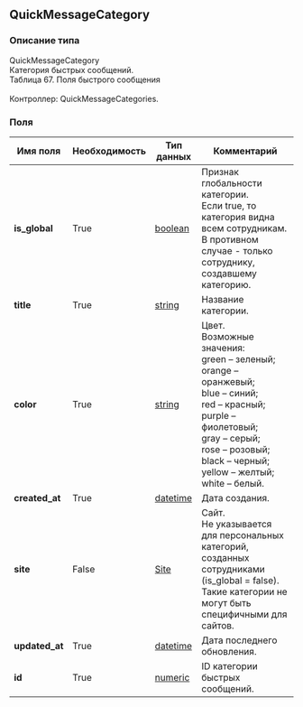 
## QuickMessageCategory

### Описание типа
QuickMessageCategory<br/>Категория быстрых сообщений.<br/>Таблица 67. Поля быстрого сообщения<br/><br/>Контроллер: QuickMessageCategories.<br/>
### Поля

| Имя поля | Необходимость | Тип данных | Комментарий |
|---|---|---|---|
|**is_global**|True|[boolean](/docs/types/boolean.md)|Признак глобальности категории.<br/>Если true, то категория видна всем сотрудникам. В противном случае - только сотруднику, создавшему категорию.<br/>|
|**title**|True|[string](/docs/types/string.md)|Название категории.<br/>|
|**color**|True|[string](/docs/types/string.md)|Цвет.<br/>Возможные значения:<br/>green – зеленый;<br/>orange – оранжевый;<br/>blue – синий;<br/>red – красный;<br/>purple – фиолетовый;<br/>gray – серый;<br/>rose – розовый;<br/>black – черный;<br/>yellow – желтый;<br/>white – белый.<br/>|
|**created_at**|True|[datetime](/docs/types/datetime.md)|Дата создания.<br/>|
|**site**|False|[Site](/docs/types/Site.md)|Сайт.<br/>Не указывается для персональных категорий, созданных сотрудниками (is_global = false). Такие категории не могут быть специфичными для сайтов.<br/>|
|**updated_at**|True|[datetime](/docs/types/datetime.md)|Дата последнего обновления.<br/>|
|**id**|True|[numeric](/docs/types/numeric.md)|ID категории быстрых сообщений.<br/>|
